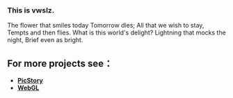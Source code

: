 ### This is vwslz. 

The flower that smiles today
Tomorrow dies;
All that we wish to stay,
Tempts and then flies.
What is this world's delight? Lightning that mocks the night,
Brief even as bright.

## For more projects see：

- [**PicStory**](https://vwslz.github.io/PicStory/)
- [**WebGL**](https://vwslz.github.io/HW_WebGL/)

